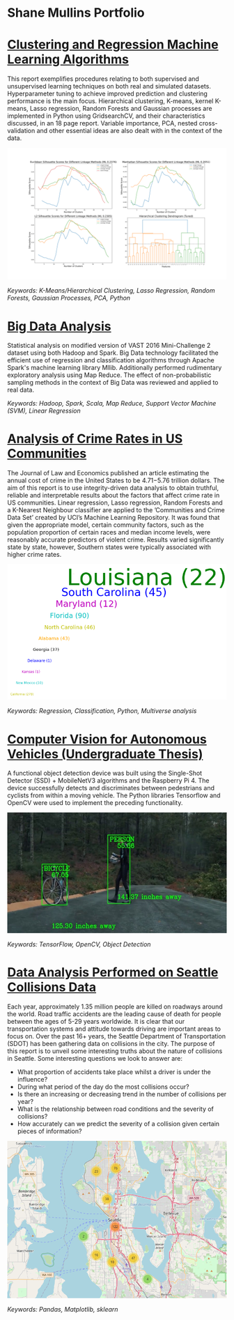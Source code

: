 # Shane Mullins Portfolio 

# [Clustering and Regression Machine Learning Algorithms](https://github.com/spmullins99/ML-Algorithms)
This report exemplifies procedures relating to both supervised and unsupervised learning techniques
on both real and simulated datasets. Hyperparameter tuning to achieve improved prediction and clustering
performance is the main focus. Hierarchical clustering, K-means, kernel K-means, Lasso regression, Random Forests 
and Gaussian processes are implemented in Python using GridsearchCV, and their characteristics discussed, in an 18 page report. 
Variable importance, PCA, nested cross-validation and other essential ideas are also dealt with in the context of
the data. 

![](/images/hcd1-1.png)

*Keywords: K-Means/Hierarchical Clustering, Lasso Regression, Random Forests, Gaussian Processes, PCA, Python*

# [Big Data Analysis](https://github.com/spmullins99/Statistical-Methods-for-Big-Data)

Statistical analysis on modified version of VAST 2016 Mini-Challenge 2 dataset using both Hadoop and Spark. Big Data technology facilitated the efficient use of regression and classification algorithms through Apache Spark's machine learning library Mllib. Additionally performed rudimentary exploratory analysis using Map Reduce. The effect of non-probabilistic sampling methods in the context of Big Data was reviewed and applied to real data.

*Keywords: Hadoop, Spark, Scala, Map Reduce, Support Vector Machine (SVM), Linear Regression*

# [Analysis of Crime Rates in US Communities](https://github.com/spmullins99/Analysis-of-Crime-Rates-in-US-Communities)

The Journal of Law and Economics published an article estimating the annual cost of crime in
the United States to be $4.71-$5.76 trillion dollars. The aim of this report is to use integrity-driven data analysis to obtain truthful, reliable and interpretable
results about the factors that affect crime rate in US communities. Linear regression,
Lasso regression, Random Forests and a K-Nearest Neighbour classifier are applied to the ’Communities
and Crime Data Set’ created by UCI’s Machine Learning Repository. It was found that
given the appropriate model, certain community factors, such as the population proportion of certain
races and median income levels, were reasonably accurate predictors of violent crime. Results varied significantly state by state, however, Southern states were typically associated with
higher crime rates.

![](/images/eda2.png)

*Keywords: Regression, Classification, Python, Multiverse analysis*


# [Computer Vision for Autonomous Vehicles (Undergraduate Thesis)](https://github.com/spmullins99/Computer-Vision-with-SSD-MobileNet)
A functional object detection device was built using the Single-Shot Detector (SSD) + MobileNetV3
algorithms and the Raspberry Pi 4. The device successfully detects and discriminates between pedestrians 
and cyclists from within a moving vehicle. The Python libraries Tensorflow and OpenCV were 
used to implement the preceding functionality.

![](/images/CV1.jpg)

*Keywords: TensorFlow, OpenCV, Object Detection*


# [Data Analysis Performed on Seattle Collisions Data](https://github.com/spmullins99/Seattle-Collisions)
Each year, approximately 1.35 million people are killed on roadways around the world. Road traffic accidents are the leading cause of death for people between the ages of 5-29 years worldwide. It is clear that our transportation systems and attitude towards driving are important areas to focus on. Over the past 16+ years, the Seattle Department of Transportation (SDOT) has been gathering data on collisions in the city. The purpose of this report is to unveil some interesting truths about the nature of collisions in Seattle. Some interesting questions we look to answer are:

* What proportion of accidents take place whilst a driver is under the influence? 
* During what period of the day do the most collisions occur?
* Is there an increasing or decreasing trend in the number of collisions per year?
* What is the relationship between road conditions and the severity of collisions?
* How accurately can we predict the severity of a collision given certain pieces of information?

![](/images/Seattle1.png)

*Keywords: Pandas, Matplotlib, sklearn*





